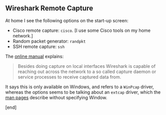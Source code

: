 ## Wireshark Remote Capture

At home I see the following options on the start-up screen:
 
 * Cisco remote capture: `cisco`. [I use some Cisco tools on my home network.]
 * Random packet generator: `randpkt`
 * SSH remote capture: `ssh`

The [online manual](https://www.wireshark.org/docs/wsug_html_chunked/ChCapInterfaceRemoteSection.html) explains:

> Besides doing capture on local interfaces Wireshark is capable of reaching out across the network to a so called capture daemon or service processes to receive captured data from.

It says this is only available on Windows, and refers to a `WinPcap` driver, whereas the options seems to be talking about an `extcap` driver, which the [man pages](https://www.wireshark.org/docs/man-pages/extcap.html) describe without specifying Window.

[end]